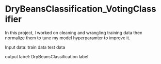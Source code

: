 # DryBeansClassification_VotingClassifier
In this project, I worked on cleaning and wrangling training data then normalize them to tune my model hyperparamter to
improve it.

Input data:
train data
test data

output label:
DryBeansClassification label.
